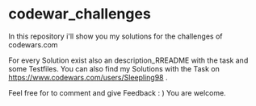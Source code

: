 # codewar_challenges
In this repository i'll show you my solutions for the challenges of codewars.com 

For every Solution exist also an description_RREADME with the task and some Testfiles. 
You can also find my Solutions with the Task on https://www.codewars.com/users/Sleepling98 .

Feel free for to comment and give Feedback : )
You are welcome. 

